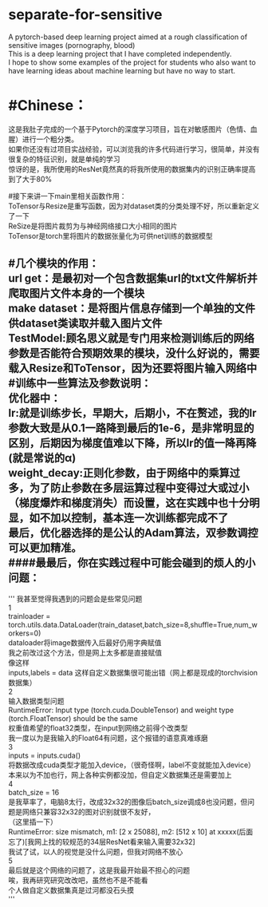# separate-for-sensitive
 A pytorch-based deep learning project aimed at a rough classification of sensitive images (pornography, blood)  
This is a deep learning project that I have completed independently.   
I hope to show some examples of the project for students who also want to have learning ideas about machine learning but have no way to start.  

#Chinese：
==
这是我肚子完成的一个基于Pytorch的深度学习项目，旨在对敏感图片（色情、血腥）进行一个粗分类。  
如果你还没有过项目实战经验，可以浏览我的许多代码进行学习，很简单，并没有很复杂的特征识别，就是单纯的学习  
惊讶的是，我所使用的ResNet竟然真的将我所使用的数据集内的识别正确率提高到了大于80%  

#接下来讲一下main里相关函数作用：  
ToTensor与Resize是重写函数，因为对dataset类的分类处理不好，所以重新定义了一下  
ReSize是将图片裁剪为与神经网络接口大小相同的图片  
ToTensor是torch里将图片的数据张量化为可供net训练的数据模型  

#几个模块的作用：  
url get：是最初对一个包含数据集url的txt文件解析并爬取图片文件本身的一个模块  
make dataset：是将图片信息存储到一个单独的文件供dataset类读取并载入图片文件  
TestModel:顾名思义就是专门用来检测训练后的网络参数是否能符合预期效果的模块，没什么好说的，需要载入Resize和ToTensor，因为还要将图片输入网络中  
#训练中一些算法及参数说明：  
优化器中：  
lr:就是训练步长，早期大，后期小，不在赘述，我的lr参数大致是从0.1一路降到最后的1e-6，是非常明显的区别，后期因为梯度值难以下降，所以lr的值一降再降(就是常说的α)  
weight_decay:正则化参数，由于网络中的乘算过多，为了防止参数在多层运算过程中变得过大或过小（梯度爆炸和梯度消失）而设置，这在实践中也十分明显，如不加以控制，基本连一次训练都完成不了  
最后，优化器选择的是公认的Adam算法，双参数调控可以更加精准。  
####最最后，你在实践过程中可能会碰到的烦人的小问题：
--
'''
我甚至觉得我遇到的问题会是些常见问题  
1  
trainloader = torch.utils.data.DataLoader(train_dataset,batch_size=8,shuffle=True,num_workers=0)  
dataloader将image数据传入后最好仍用字典赋值  
我之前改过这个方法，但是网上太多都是直接赋值  
像这样  
inputs,labels = data
这样自定义数据集很可能出错（网上都是现成的torchvision数据集）  
2  
输入数据类型问题  
RuntimeError: Input type (torch.cuda.DoubleTensor) and weight type (torch.FloatTensor) should be the same  
权重值希望的float32类型，在input到网络之前得个改类型  
我一度以为是我输入的Float64有问题，这个报错的语意真难琢磨  
3  
inputs = inputs.cuda()  
将数据改成cuda类型才能加入device，（很奇怪啊，label不变就能加入device）本来以为不加也行，网上各种实例都没加，但自定义数据集还是需要加上  
4  
batch_size = 16  
是我草率了，电脑8太行，改成32x32的图像后batch_size调成8也没问题，但问题是网络只兼容32x32的图对识别就很不友好，  
（这里插一下）  
RuntimeError: size mismatch, m1: [2 x 25088], m2: [512 x 10] at xxxxx(后面忘了)[我网上找的较规范的34层ResNet看来输入需要32x32]  
我试了试，以人的视觉是没什么问题，但我对网络不放心  
5  
最后就是这个网络的问题了，这是我最开始最不担心的问题  
唉，我再研究研究改改吧，虽然也不是不能看  
个人做自定义数据集真是过河都没石头摸  
'''
